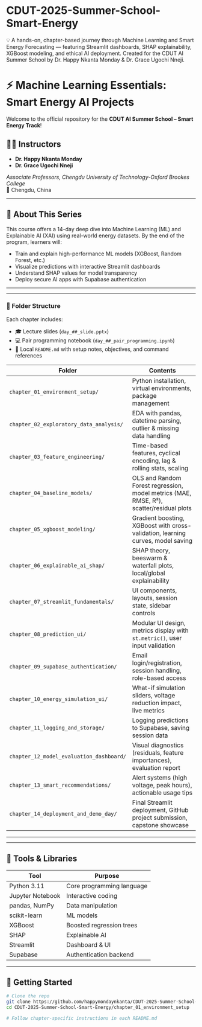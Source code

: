 # CDUT-2025-Summer-School-Smart-Energy
💡 A hands-on, chapter-based journey through Machine Learning and Smart Energy Forecasting — featuring Streamlit dashboards, SHAP explainability, XGBoost modeling, and ethical AI deployment. Created for the CDUT AI Summer School by Dr. Happy Nkanta Monday &amp; Dr. Grace Ugochi Nneji.

# ⚡ Machine Learning Essentials: Smart Energy AI Projects

Welcome to the official repository for the **CDUT AI Summer School – Smart Energy Track**!

## 👩‍🏫 Instructors

- **Dr. Happy Nkanta Monday**  
- **Dr. Grace Ugochi Nneji**  

*Associate Professors, Chengdu University of Technology-Oxford Brookes College*  
📍 Chengdu, China

---

## 📘 About This Series

This course offers a 14-day deep dive into Machine Learning (ML) and Explainable AI (XAI) using real-world energy datasets. By the end of the program, learners will:

- Train and explain high-performance ML models (XGBoost, Random Forest, etc.)
- Visualize predictions with interactive Streamlit dashboards
- Understand SHAP values for model transparency
- Deploy secure AI apps with Supabase authentication

---

---

### 📂 Folder Structure

Each chapter includes:

* 🎓 Lecture slides (`day_##_slide.pptx`)
* 💻 Pair programming notebook (`day_##_pair_programming.ipynb`)
* 📘 Local `README.md` with setup notes, objectives, and command references

| Folder                                   | Contents                                                                                |
| ---------------------------------------- | --------------------------------------------------------------------------------------- |
| `chapter_01_environment_setup/`          | Python installation, virtual environments, package management                           |
| `chapter_02_exploratory_data_analysis/`  | EDA with pandas, datetime parsing, outlier & missing data handling                      |
| `chapter_03_feature_engineering/`        | Time-based features, cyclical encoding, lag & rolling stats, scaling                    |
| `chapter_04_baseline_models/`            | OLS and Random Forest regression, model metrics (MAE, RMSE, R²), scatter/residual plots |
| `chapter_05_xgboost_modeling/`           | Gradient boosting, XGBoost with cross-validation, learning curves, model saving         |
| `chapter_06_explainable_ai_shap/`        | SHAP theory, beeswarm & waterfall plots, local/global explainability                    |
| `chapter_07_streamlit_fundamentals/`     | UI components, layouts, session state, sidebar controls                                 |
| `chapter_08_prediction_ui/`              | Modular UI design, metrics display with `st.metric()`, user input validation            |
| `chapter_09_supabase_authentication/`    | Email login/registration, session handling, role-based access                           |
| `chapter_10_energy_simulation_ui/`       | What-if simulation sliders, voltage reduction impact, live metrics                      |
| `chapter_11_logging_and_storage/`        | Logging predictions to Supabase, saving session data                                    |
| `chapter_12_model_evaluation_dashboard/` | Visual diagnostics (residuals, feature importances), evaluation report                  |
| `chapter_13_smart_recommendations/`      | Alert systems (high voltage, peak hours), actionable usage tips                         |
| `chapter_14_deployment_and_demo_day/`    | Final Streamlit deployment, GitHub project submission, capstone showcase                |

---

---

## 🧰 Tools & Libraries

| Tool | Purpose |
|------|---------|
| Python 3.11 | Core programming language |
| Jupyter Notebook | Interactive coding |
| pandas, NumPy | Data manipulation |
| scikit-learn | ML models |
| XGBoost | Boosted regression trees |
| SHAP | Explainable AI |
| Streamlit | Dashboard & UI |
| Supabase | Authentication backend |

---

## 🚀 Getting Started

```bash
# Clone the repo
git clone https://github.com/happymondaynkanta/CDUT-2025-Summer-School-Smart-Energy.git
cd CDUT-2025-Summer-School-Smart-Energy/chapter_01_environment_setup

# Follow chapter-specific instructions in each README.md
```
